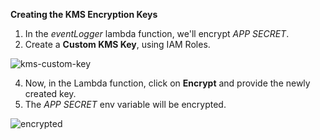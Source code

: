 **Creating the KMS Encryption Keys**

1. In the _eventLogger_ lambda function, we'll encrypt _APP SECRET_.
2. Create a **Custom KMS Key**, using IAM Roles.

![kms-custom-key](https://user-images.githubusercontent.com/26769575/98559407-94cbf780-22cc-11eb-8c3d-09203ef70e52.JPG)

4. Now, in the Lambda function, click on **Encrypt** and provide the newly created key.
5. The _APP SECRET_ env variable will be encrypted.

![encrypted](https://user-images.githubusercontent.com/26769575/98559759-060baa80-22cd-11eb-804f-b2b59ae1739b.JPG)
